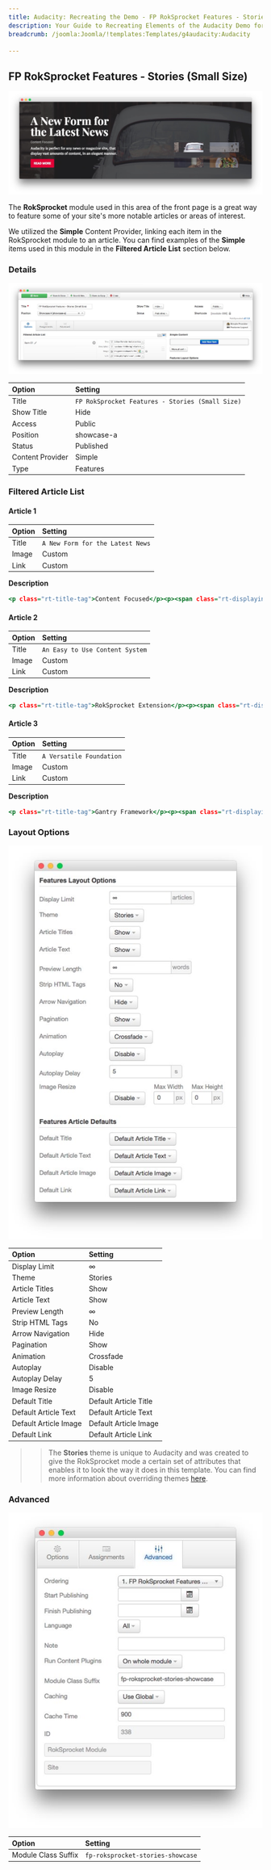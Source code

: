 ```yaml
---
title: Audacity: Recreating the Demo - FP RokSprocket Features - Stories (Small Size)
description: Your Guide to Recreating Elements of the Audacity Demo for Joomla
breadcrumb: /joomla:Joomla/!templates:Templates/g4audacity:Audacity

---
```


FP RokSprocket Features - Stories (Small Size)
-----

![](assets/demo_2.jpeg)

The **RokSprocket** module used in this area of the front page is a great way to feature some of your site's more notable articles or areas of interest.

We utilized the **Simple** Content Provider, linking each item in the RokSprocket module to an article. You can find examples of the **Simple** items used in this module in the **Filtered Article List** section below.

### Details

![](assets/demo_2a.jpeg)

| Option           | Setting                                          |
| :--------------- | :------------------------------------            |
| Title            | `FP RokSprocket Features - Stories (Small Size)` |
| Show Title       | Hide                                             |
| Access           | Public                                           |
| Position         | showcase-a                                       |
| Status           | Published                                        |
| Content Provider | Simple                                           |
| Type             | Features                                         |

### Filtered Article List

#### Article 1

| Option | Setting                          |
| :----- | :------                          |
| Title  | `A New Form for the Latest News` |
| Image  | Custom                           |
| Link   | Custom                           |

**Description**

~~~ .html
<p class="rt-title-tag">Content Focused</p><p><span class="rt-displayinline">Audacity is perfect for any news or magazine site<span class="visible-desktop">, that display vast amounts of content, in an elegant manner</span>.</span></p>
~~~

#### Article 2

| Option | Setting                         |
| :----- | :------                         |
| Title  | `An Easy to Use Content System` |
| Image  | Custom                          |
| Link   | Custom                          |

**Description**

~~~ .html
<p class="rt-title-tag">RokSprocket Extension</p><p><span class="rt-displayinline">RokSprocket is a versatile, content switchblade extension<span class="visible-desktop"> that has multiple layouts, themes and a rich user interface</span>.</span></p>
~~~

#### Article 3

| Option | Setting                  |
| :----- | :------                  |
| Title  | `A Versatile Foundation` |
| Image  | Custom                   |
| Link   | Custom                   |

**Description**

~~~ .html
<p class="rt-title-tag">Gantry Framework</p><p><span class="rt-displayinline">Gantry is a powerful cross-platform framework<span class="visible-desktop"> that sits at the heart of the template, powering various features</span>.</span></p>
~~~

### Layout Options

![](assets/demo_2b.jpeg)

| Option                | Setting               |
| :-----                | :-----                |
| Display Limit         | ∞                     |
| Theme                 | Stories               |
| Article Titles        | Show                  |
| Article Text          | Show                  |
| Preview Length        | ∞                     |
| Strip HTML Tags       | No                    |
| Arrow Navigation      | Hide                  |
| Pagination            | Show                  |
| Animation             | Crossfade             |
| Autoplay              | Disable               |
| Autoplay Delay        | 5                     |
| Image Resize          | Disable               |
| Default Title         | Default Article Title |
| Default Article Text  | Default Article Text  |
| Default Article Image | Default Article Image |
| Default Link          | Default Article Link  |

>> The **Stories** theme is unique to Audacity and was created to give the RokSprocket mode a certain set of attributes that enables it to look the way it does in this template. You can find more information about overriding themes [here](../../extensions/roksprocket/layout_modes.md#custom-layout-theme-overrides).

### Advanced

![](assets/demo_2c.jpeg)

| Option              | Setting                           |
| :-----              | :-----                            |
| Module Class Suffix | `fp-roksprocket-stories-showcase` |
